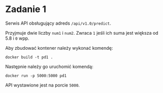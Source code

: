 # Zadanie 1
Serwis API obsługujący adreds `/api/v1.0/predict`.

Przyjmuje dwie liczby `num1` i `num2`. Zwraca `1` jeśli ich suma jest większa od 5.8 i `0` wpp.

Aby zbudować kontener należy wykonać komendę:
```
docker build -t pd1 . 
```

Następnie należy go uruchomić komendą:
```
docker run -p 5000:5000 pd1
```

API wystawione jest na porcie `5000`.
